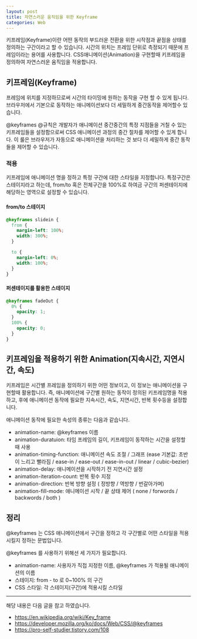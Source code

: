```yaml
---
layout: post
title: 자연스러운 움직임을 위한 Keyframe
categories: Web
---
```


키프레임(Keyframe)이란 어떤 동작의 부드러운 전환을 위한 시작점과 끝점을 상태를 정의하는 구간이라고 할 수 있습니다. 시간의 위치는 프레임 단위로 측정되기 때문에 프레임이라는 용어를 사용합니다. CSS애니메이션(Animation)을 구현할때 키프레임을 정의하여 자연스러운 움직임을 적용합니다.

## 키프레임(Keyframe)

프레임에 위치를 지정하므로써 시간의 타이밍에 원하는 동작을 구현 할 수 있게 됩니다. 브라우저에서 기본으로 동작하는 애니메이션보다 더 세밀하게 중간동작을 제어할수 있습니다.

@keyframes @규칙은 개발자가 애니메이션 중간중간의 특정 지점들을 거칠 수 있는 키프레임들을 설정함으로써 CSS 애니메이션 과정의 중간 절차를 제어할 수 있게 합니다. 이 룰은 브라우저가 자동으로 애니메이션을 처리하는 것 보다 더 세밀하게 중간 동작들을 제어할 수 있습니다.

### 적용

키프레임에 애니메이션 명을 정하고 특정 구간에 대한 스타일을 지정합니다. 특정구간은 스테이지라고 하는데, from/to 혹은 전체구간을 100%로 하여금 구간의 퍼센테이지에 해당하는 영역으로 설정할 수 있습니다.

#### from/to 스테이지

```css
@keyframes slidein {
  from {
    margin-left: 100%;
    width: 300%;
  }

  to {
    margin-left: 0%;
    width: 100%;
  }
}
```

#### 퍼센테이지를 활용한 스테이지

```css
@keyframes fadeOut {
  0% {
    opacity: 1;
  }
  100% {
    opacity: 0;
  }
}
```

## 키프레임을 적용하기 위한 Animation(지속시간, 지연시간, 속도)

키프레임은 시간별 프레임을 정의하기 위한 어떤 정보이고, 이 정보는 애니메이션을 구현할때 활용합니다. 즉, 애니메이션에 구간별 원하는 동작이 정의된 키프레임명을 적용하고, 후에 애니메이션 동작에 필요한 지속시간, 속도, 지연시간, 반복 횟수등을 설정합니다.

애니메이션 동작에 필요한 속성의 종류는 다음과 같습니다.

- animation-name: @keyframes 이름
- animation-duratuion: 타임 프레임의 길이, 키프레임이 동작하는 시간을 설정할 때 사용
- animation-timing-function: 애니메이션 속도 조절 / 그래프 (ease 기본값: 초반이 느리고 빨라짐 / ease-in / ease-out / ease-in-out / linear / cubic-bezier)
- animation-delay: 애니메이션을 시작하기 전 지연시간 설정
- animation-iteration-count: 반복 횟수 지정
- animation-direction: 반복 방향 설정 ( 정방향 / 역방향 / 번갈아가며)
- animation-fill-mode: 애니메이션 시작 / 끝 상태 제어 ( none / forwords / backwords / both )

## 정리

@keyframes 는 CSS 애니메이션에서 구간을 정하고 각 구간별로 어떤 스타일을 적용시킬지 정하는 문법입니다.

@keyframes 를 사용하기 위해선 세 가지가 필요합니다.

- animation-name: 사용자가 직접 지정한 이름, @keyframes 가 적용될 애니메이션의 이름
- 스테이지: from - to 로 0~100% 의 구간
- CSS 스타일: 각 스테이지(구간)에 적용시킬 스타일

---

해당 내용은 다음 글을 참고 하였습니다.

- https://en.wikipedia.org/wiki/Key_frame
- https://developer.mozilla.org/ko/docs/Web/CSS/@keyframes
- https://pro-self-studier.tistory.com/108
